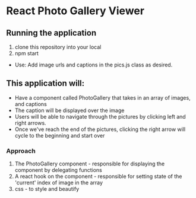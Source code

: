 # React Photo Gallery Viewer

## Running the application
  1. clone this repository into your local
  2. npm start
  
  - Use: Add image urls and captions in the pics.js class as desired.

## This application will:
  - Have a component called PhotoGallery that takes in an array of images, and captions
  - The caption will be displayed over the image
  - Users will be able to navigate through the pictures by clicking left and right arrows.
  - Once we've reach the end of the pictures, clicking the right arrow will cycle to the beginning and start over
  
### Approach
  1. The PhotoGallery component - responsible for displaying the component by delegating functions
  2. A react hook on the component - responsible for setting state of the 'current' index of image in the array
  3. css - to style and beautify 
  

